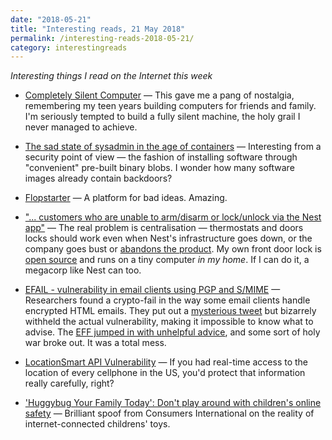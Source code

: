 ```yaml
---
date: "2018-05-21"
title: "Interesting reads, 21 May 2018"
permalink: /interesting-reads-2018-05-21/
category: interestingreads
---
```


*Interesting things I read on the Internet this week*

<!--more-->

- [Completely Silent Computer](https://tp69.wordpress.com/2018/04/17/completely-silent-computer/) — This gave me a pang of nostalgia, remembering my teen years building computers for friends and family. I'm seriously tempted to build a fully silent machine, the holy grail I never managed to achieve.

- [The sad state of sysadmin in the age of containers](https://www.vitavonni.de/blog/201503/2015031201-the-sad-state-of-sysadmin-in-the-age-of-containers.html) — Interesting from a security point of view — the fashion of installing software through "convenient" pre-built binary blobs. I wonder how many software images already contain backdoors?

- [Flopstarter](http://flopstarter.com/) — A platform for bad ideas. Amazing.

- ["... customers who are unable to arm/disarm or lock/unlock via the Nest app"](https://twitter.com/nestsupport/status/996955985343270913) — The real problem is centralisation — thermostats and doors locks should work even when Nest's infrastructure goes down, or the company goes bust or [abandons the product](https://www.theguardian.com/technology/2016/apr/05/revolv-devices-bricked-google-nest-smart-home). My own front door lock is [open source](https://www.github.com/paulfurley/doorbot) and runs on a tiny computer *in my home*. If I can do it, a megacorp like Nest can too.

- [EFAIL - vulnerability in email clients using PGP and S/MIME](https://efail.de/) — Researchers found a crypto-fail in the way some email clients handle encrypted HTML emails. They put out a [mysterious tweet](https://twitter.com/seecurity/status/995906576170053633) but bizarrely withheld the actual vulnerability, making it impossible to know what to advise. The [EFF jumped in with unhelpful advice](https://www.eff.org/deeplinks/2018/05/attention-pgp-users-new-vulnerabilities-require-you-take-action-now), and some sort of holy war broke out. It was a total mess.

- [LocationSmart API Vulnerability](https://www.robertxiao.ca/hacking/locationsmart/) — If you had real-time access to the location of every cellphone in the US, you'd protect that information really carefully, right?

- ['Huggybug Your Family Today': Don't play around with children's online safety](https://www.youtube.com/watch?v=C_W-VkQ4oSk) — Brilliant spoof from Consumers International on the reality of internet-connected childrens' toys.
